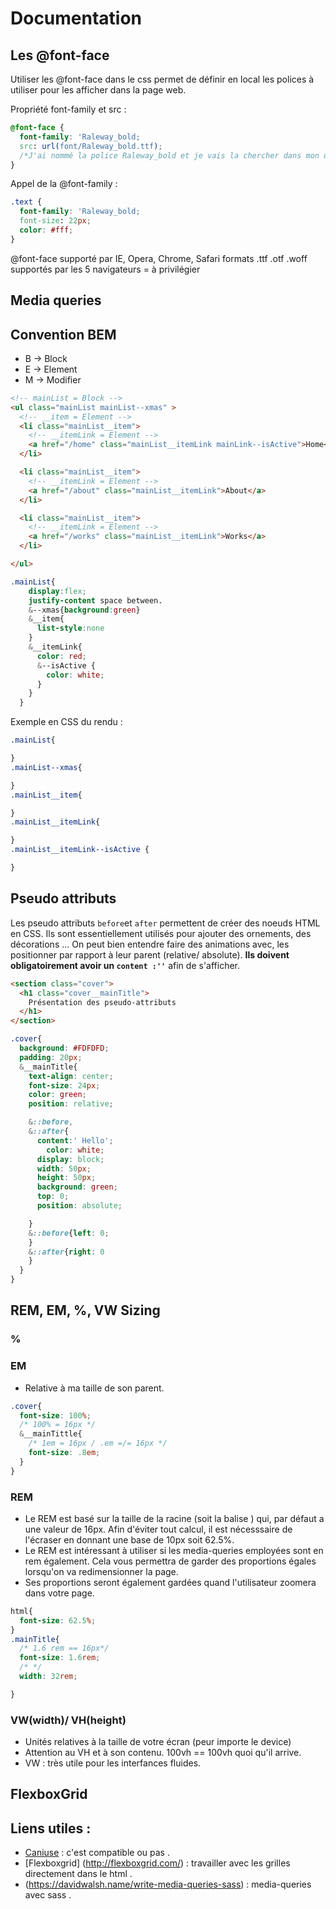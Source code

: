 # Documentation

## Les @font-face

Utiliser les @font-face dans le css permet de définir en local les polices à utiliser pour les afficher dans la page web.

Propriété font-family et src :

```css
@font-face {
  font-family: 'Raleway_bold;
  src: url(font/Raleway_bold.ttf);
  /*J'ai nommé la police Raleway_bold et je vais la chercher dans mon dossier font*/
}
```

Appel de la @font-family : 

```css
.text {
  font-family: 'Raleway_bold;
  font-size: 22px;
  color: #fff;
}
```

@font-face supporté par IE, Opera, Chrome, Safari
formats .ttf .otf .woff supportés par les 5 navigateurs = à privilégier

## Media queries



## Convention BEM
* B -> Block
* E -> Element
* M -> Modifier

```html
<!-- mainList = Block -->
<ul class="mainList mainList--xmas" >
  <!-- __item = Element -->
  <li class="mainList__item">
    <!-- __itemLink = Element -->
    <a href="/home" class="mainList__itemLink mainLink--isActive">Home</a>
  </li>

  <li class="mainList__item">
    <!-- __itemLink = Element -->
    <a href="/about" class="mainList__itemLink">About</a>
  </li>

  <li class="mainList__item">
    <!-- __itemLink = Element -->
    <a href="/works" class="mainList__itemLink">Works</a>
  </li>

</ul>
```
```css
.mainList{
    display:flex;
    justify-content space between.
    &--xmas{background:green}
    &__item{
      list-style:none
    }
    &__itemLink{
      color: red;
      &--isActive {
        color: white;
      }
    }  
  }
```

Exemple en CSS du rendu :

```css
.mainList{

}
.mainList--xmas{

}
.mainList__item{

}
.mainList__itemLink{

}
.mainList__itemLink--isActive {

}
```

## Pseudo attributs

Les pseudo attributs `before`et `after` permettent de créer des noeuds HTML en CSS.
Ils sont essentiellement utilisés pour ajouter des ornements, des décorations ... On peut bien entendre faire des animations avec, les positionner par rapport à leur parent (relative/ absolute). **Ils doivent obligatoirement avoir un `content :''`** afin de s'afficher.

```html
<section class="cover">
  <h1 class="cover__mainTitle">
    Présentation des pseudo-attributs
  </h1>
</section>
```

```css
.cover{
  background: #FDFDFD;
  padding: 20px;
  &__mainTitle{
    text-align: center;
    font-size: 24px;
    color: green;
    position: relative;

    &::before,
    &::after{
      content:' Hello';
        color: white;
      display: block;
      width: 50px;
      height: 50px;
      background: green;
      top: 0;
      position: absolute;

    }
    &::before{left: 0;
    }
    &::after{right: 0
    }
  }
}
```


## REM, EM, %, VW Sizing

### %

### EM

* Relative à ma taille de son parent.

```css
.cover{
  font-size: 100%;
  /* 100% = 16px */
  &__mainTittle{
    /* 1em = 16px / .em =/= 16px */
    font-size: .8em;
  }
}
```

### REM

* Le REM est basé sur la taille de la racine (soit la balise <html>) qui, par défaut a une valeur de 16px. Afin d'éviter tout calcul, il est nécesssaire de l'écraser en donnant une base de 10px soit 62.5%.
* Le REM est intéressant à utiliser si les media-queries employées sont en rem également. Cela vous permettra de garder des proportions égales lorsqu'on va redimensionner la page.
* Ses proportions seront également gardées quand l'utilisateur zoomera dans votre page.

```css
html{
  font-size: 62.5%;
}
.mainTitle{
  /* 1.6 rem == 16px*/
  font-size: 1.6rem;
  /* */
  width: 32rem;

}
```

### VW(width)/ VH(height)

* Unités relatives à la taille de votre écran (peur importe le device)
* Attention au VH et à son contenu. 100vh == 100vh quoi qu'il arrive.
* VW : très utile pour les interfances fluides.

## FlexboxGrid



## Liens utiles :
* [Caniuse](http://caniuse.com) : c'est compatible ou pas .
* [Flexboxgrid] (http://flexboxgrid.com/) : travailler avec les grilles directement dans le html .
* (https://davidwalsh.name/write-media-queries-sass) : media-queries avec sass .
